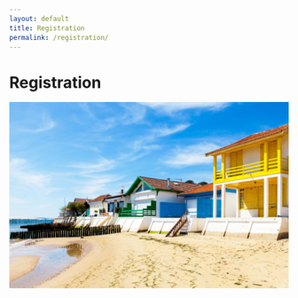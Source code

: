 ```yaml
---
layout: default
title: Registration
permalink: /registration/
---
```


# Registration

![Arcachon](/assets/img/arcachon.jpg)
